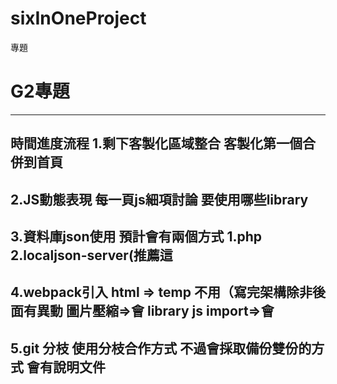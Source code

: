 # sixInOneProject
專題
# G2專題
---
時間進度流程
1.剩下客製化區域整合
客製化第一個合併到首頁
---
2.JS動態表現
每一頁js細項討論
要使用哪些library
---
3.資料庫json使用
預計會有兩個方式
1.php
2.localjson-server(推薦這
---
4.webpack引入
html => temp 不用（寫完架構除非後面有異動
圖片壓縮=>會
library js import=>會
---
5.git 分枝
使用分枝合作方式
不過會採取備份雙份的方式
會有說明文件
---
